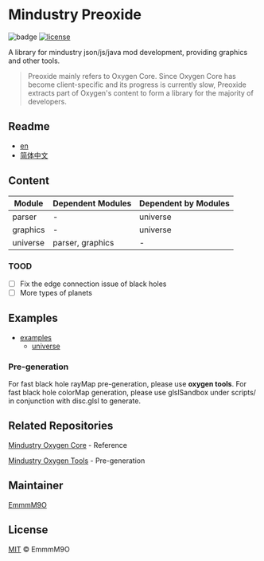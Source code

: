 # Mindustry Preoxide

![badge](https://img.shields.io/github/commit-activity/m/EmmmM9O/mindustry-preoxide)
[![license](https://img.shields.io/github/license/EmmmM9O/mindustry-preoxide.svg)](LICENSE)

A library for mindustry json/js/java mod development, providing graphics and other tools.

> Preoxide mainly refers to Oxygen Core. Since Oxygen Core has become client-specific and its progress is currently slow, Preoxide extracts part of Oxygen's content to form a library for the majority of developers.

## Readme

- [en](README.md)
- [简体中文](README.zh_CN.md)

## Content

| Module   | Dependent Modules | Dependent by Modules |
| -------- | ----------------- | -------------------- |
| parser   | -                 | universe             |
| graphics | -                 | universe             |
| universe | parser, graphics  | -                    |

### TOOD

- [ ] Fix the edge connection issue of black holes
- [ ] More types of planets

## Examples

- [examples](examples/)
  - [universe](examples/universe)

### Pre-generation

For fast black hole rayMap pre-generation, please use **oxygen tools**.
For fast black hole colorMap generation, please use glslSandbox under scripts/ in conjunction with disc.glsl to generate.

## Related Repositories

[Mindustry Oxygen Core](https://github.com/EmmmM9O/mindustry-oxygen-core) - Reference

[Mindustry Oxygen Tools](https://github.com/EmmmM9O/oxygen-tools) - Pre-generation

## Maintainer

[EmmmM9O](https://github.com/EmmmM9O)

## License

[MIT](LICENSE) © EmmmM9O

